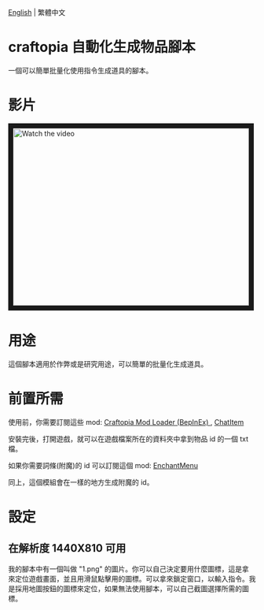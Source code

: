 [English]((README.md)) | 繁體中文
# craftopia 自動化生成物品腳本
一個可以簡單批量化使用指令生成道具的腳本。

# 影片
<a href="http://www.youtube.com/watch?feature=player_embedded&v=RyKaHKIUE1g" target="_blank">
 <img src="http://img.youtube.com/vi/RyKaHKIUE1g/mqdefault.jpg" alt="Watch the video" width="480" height="360" border="10" />
</a>

# 用途
這個腳本適用於作弊或是研究用途，可以簡單的批量化生成道具。

# 前置所需
使用前，你需要訂閱這些 mod: [Craftopia Mod Loader (BepInEx)
](https://steamcommunity.com/sharedfiles/filedetails/?id=2519948110), [ChatItem](https://steamcommunity.com/sharedfiles/filedetails/?id=2527976538)

安裝完後，打開遊戲，就可以在遊戲檔案所在的資料夾中拿到物品 id 的一個 txt 檔。

如果你需要詞條(附魔)的 id 可以訂閱這個 mod: [EnchantMenu](https://steamcommunity.com/sharedfiles/filedetails/?id=2527137938)

同上，這個模組會在一樣的地方生成附魔的 id。

# 設定
## 在解析度 1440X810 可用
我的腳本中有一個叫做 "1.png" 的圖片。你可以自己決定要用什麼圖標，這是拿來定位遊戲畫面，並且用滑鼠點擊用的圖標。可以拿來鎖定窗口，以輸入指令。我是採用地圖按鈕的圖標來定位，如果無法使用腳本，可以自己截圖選擇所需的圖標。
